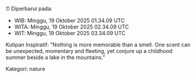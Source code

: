 ⏰ Diperbarui pada:
- WIB: Minggu, 19 Oktober 2025 01.34.09 UTC
- WITA: Minggu, 19 Oktober 2025 02.34.09 UTC
- WIT: Minggu, 19 Oktober 2025 03.34.09 UTC

Kutipan Inspiratif:
"Nothing is more memorable than a smell. One scent can be unexpected, momentary and fleeting, yet conjure up a childhood summer beside a lake in the mountains."


Kategori: nature

